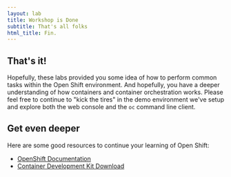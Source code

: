 ```yaml
---
layout: lab
title: Workshop is Done
subtitle: That's all folks
html_title: Fin.
---
```


## That's it!
Hopefully, these labs provided you some idea of how to perform common tasks within the Open Shift environment.  And hopefully, you have a deeper understanding of how containers and container orchestration works.  Please feel free to continue to "kick the tires" in the demo environment we've setup and explore both the web console and the `oc` command line client.

## Get even deeper
Here are some good resources to continue your learning of Open Shift:

- [OpenShift Documentation][1]
- [Container Development Kit Download][2]

[1]: https://docs.openshift.com/
[2]: http://developers.redhat.com/products/cdk/download/
